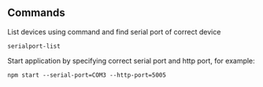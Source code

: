 ## Commands
List devices using command and find serial port of correct device
```
serialport-list
```

Start application by specifying correct serial port and http port, for example:
```
npm start --serial-port=COM3 --http-port=5005
```
